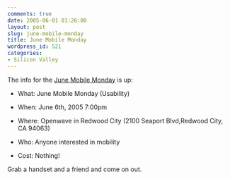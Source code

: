 ```yaml
---
comments: true
date: 2005-06-01 01:26:00
layout: post
slug: june-mobile-monday
title: June Mobile Monday
wordpress_id: 521
categories:
- Silicon Valley
---
```


The info for the [June Mobile Monday](http://www.mobilemonday.com/2005/06/meeting-june-6th-on-usability.html) is up:





  * What: June Mobile Monday (Usability)


  * When: June 6th, 2005 7:00pm


  * Where: Openwave in Redwood City (2100 Seaport Blvd,Redwood City, CA 94063)


  * Who: Anyone interested in mobility


  * Cost: Nothing!



Grab a handset and a friend and come on out.
